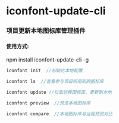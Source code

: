 # iconfont-update-cli
### 项目更新本地图标库管理插件
#### 使用方式:
npm install  iconfont-update-cli -g

```js
iconfont init  //初始化本地配置

iconfont ls  //查看参与项目所用到的图标库

iconfont update //拉取远程图标库，更新到本地

iconfont preview  //预览本地图标库

iconfont compare  //本地图标库与远程预览对比